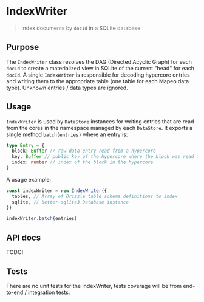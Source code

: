 # IndexWriter

> Index documents by `docId` in a SQLite database

## Purpose

The `IndexWriter` class resolves the DAG (Directed Acyclic Graph) for each `docId` to create a materialized view in SQLite of the current "head" for each `docId`. A single `IndexWriter` is responsible for decoding hypercore entries and writing them to the appropriate table (one table for each Mapeo data type). Unknown entries / data types are ignored.

## Usage

`IndexWriter` is used by `DataStore` instances for writing entries that are read from the cores in the namespace managed by each `DataStore`. It exports a single method `batch(entries)` where an entry is:

```ts
type Entry = {
  block: Buffer // raw data entry read from a hypercore
  key: Buffer // public key of the hypercore where the block was read from
  index: number // index of the block in the hypercore
}
```

A usage example:

```js
const indexWriter = new IndexWriter({
  tables, // Array of Drizzle table schema definitions to index
  sqlite, // better-sqlite3 Database instance
})

indexWriter.batch(entries)
```

## API docs

TODO!

## Tests

There are no unit tests for the IndexWriter, tests coverage will be from end-to-end / integration tests.
